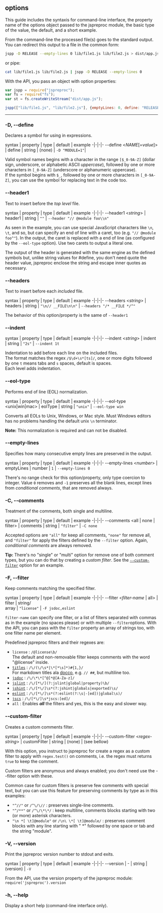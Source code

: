 ## options

This guide includes the syntaxis for command-line interface, the property name of the options object passed to the jspreproc module, the basic type of the value, the default, and a short example.

From the command-line the processed file(s) goes to the standard output. You can redirect this output to a file in the common form:

```sh
jspp -D RELEASE --empty-lines 0 lib/file1.js lib/file2.js > dist/app.js
```
or pipe:
```sh
cat lib/file1.js lib/file2.js | jspp -D RELEASE --empty-lines 0
```

With the API, you pass an object with option properties:

```js
var jspp = require("jspreproc");
var fs = require("fs");
var st = fs.createWriteStream("dist/app.js");

jspp(["lib/file1.js", "lib/file2.js"], {emptyLines: 0, define: "RELEASE"}).pipe(st);

```

---

### -D, --define

Declares a symbol for using in expressions.

syntax | property | type | default | example
-|-|-|-
--define &lt;_NAME_[=_value_]> | define | string | (none) | `-D "MODULE=1"`|

Valid symbol names begins with a character in the range `[$_0-9A-Z]` (dollar sign, underscore, or alphabetic ASCII _uppercase_), followed by one or more characters in `[_0-9A-Z]` (underscore or alphanumeric uppercase).  
If the symbol begins with `$_`, followed by one or more characters in `[_0-9A-Z]`, you can use the symbol for replacing text in the code too.


### --header1

Text to insert before the _top level_ file.  

syntax | property | type | default | example
-|-|-|-
--header1 &lt;_string_> | header1 | string | `""` | `--header "// @module foo\\n"`

As seen in the example, you can use special JavaScript characters like `\n`, `\t`, and so, but can specify an end of line with a caret, too (e.g. `"// @module foo^"`). In the output, the caret is replaced with a end of line (as configured by the `--eol-type` option). Use two carets to output a literal one.  

The output of the header is generated with the same engine as the defined symbols but, unlike string values for #define, you don't need quote the header value, jspreproc enclose the string and escape inner quotes as necessary.


### --headers

Text to insert before each _included_ file.

syntax | property | type | default | example
-|-|-|-
--headers &lt;_string_> | headers | string | `"\n// __FILE\n\n"` | `--headers "/* __FILE */^"`

The behavior of this option/property is the same of `--header1`


### --indent

syntax | property | type | default | example
-|-|-|-
--indent &lt;_string_> | indent | string | `"2s"` | `--indent 1t`

Indentation to add before each line on the included files.  
The format matches the regex `/$\d+\s*[ts]/`, one or more digits followed by one `t` means tabs and `s` spaces, default is spaces.  
Each level adds indentation.


### --eol-type

Performs end of line (EOL) normalization.

syntax | property | type | default | example
-|-|-|-
--eol-type &lt;unix&#x7C;win&#x7C;mac> | eolType | string | `"unix"` | `--eol-type win`

Converts all EOLs to Unix, Windows, or Mac style. Must Windows editors has no problems handling the default unix `\n` terminator.

**Note:** This normalization is required and can not be disabled.


### --empty-lines

Specifies how many consecutive empty lines are preserved in the output.

syntax | property | type | default | example
-|-|-|-
--empty-lines &lt;_number_> | emptyLines | number | `1` | `--empty-lines 0`

There's no range check for this option/property, only type coercion to integer. Value `0` removes and `-1` preserves all the blank lines, except lines from _conditional comments_, that are removed always.


### -C, --comments

Treatment of the comments, both single and multiline.

syntax | property | type | default | example
-|-|-|-
--comments &lt;all &#x7C; none &#x7C; filter> | comments | string | `"filter"` | `-C none`

Accepted options are `"all"` for keep all comments, `"none"` for remove all, and `"filter"` for apply the filters defined by the `--filter` option. Again, _conditional comments_ are always removed.

**Tip:** There's no "single" or "multi" option for remove one of both comment types, but you can do that by creating a _custom filter_. See the [`--custom-filter`](#--custom-filter) option for an example. 


### -F, --filter

Keep comments matching the specified filter.

syntax | property | type | default | example
-|-|-|-
--filter &lt;_filter-name_ &#x7C; all> | filter | string/<br>array | `"license"` | `-F jsdoc,eslint`

`filter-name` can specify one filter, or a list of filters separated with commas as in the example (no spaces please) or with multiple `--filter`options. With the API, you can pass with the `filter` property an array of strings too, with one filter name per element.

Predefined jspreproc filters and their regexes are:

- `license` : `/@license\b/`  
   The default and non-removable filter keeps comments with the word "@license" inside.
- [`titles`][titles] : `/\/(\/\s*|\*[*\s]*)#{1,}/`  
   For markdown titles ala [docco](jashkenas.github.io/docco/ "DOCCO page"), e.g. `// ##`, but multiline too.
- [`jsdoc`][jsdoc] : `/\/\*\*[^@]*@[A-Za-z]/`
- [`jslint`][jslint] : `/\/[*\/](?:jslint|global|property)\b/`
- [`jshint`][jshint] : `/\/[*\/]\s*(?:jshint|globals|exported)\s/`
- [`eslint`][eslint] : `/\/[*\/]\s*(?:eslint(?:\s|-[ed])|global\s)/`
- [`jscs`][jscs] : `/\/[*\/]\s*jscs:[ed]/`
- `all` : Enables _**all**_ the filters and yes, this is the easy and slower way.

[titles]: http://daringfireball.net/projects/markdown/ "John Gruber Markdown"
[jsdoc]:  http://usejsdoc.org/ "@use JSDoc"
[jslint]: http://www.jslint.com/ "Douglas Crockford JSLint"
[jshint]: http://jshint.com/ "JSHint site"
[eslint]: http://eslint.org/
[jscs]:   http://jscs.info/


### --custom-filter

Creates a custom comments filter. 

syntax | property | type | default | example
-|-|-|-
--custom-filter &lt;_regex-string_> | customFilter | string | (none) | (see bellow)

With this option, you instruct to jspreproc for create a regex as a custom filter to apply with `regex.test()` on comments, i.e. the regex must returns `true` to keep the comment.
  
Custom filters are anonymous and always enabled; you don't need use the --filter option with these.

Common case for custom filters is preserve few comments with special text, but you can use this feature for preserving comments by type as in this examples:

- `"^//"` or `/^\/\//` : preserves single-line comments.
- `"^/**"` or `/^\/\*\*/` : keep multiline, comments blocks starting with two (or more) asterisk characters.
- `"\n *[ \t]@module"` or `/\n\ \*[ \t]@module/` : preserves comment blocks with any line starting with " *" followed by one space or tab and the string "module". 


### -V, --version

Print the jspreproc version number to stdout and exits.

syntax | property | type | default | example
-|-|-|-
--version | - | string | (version) | `-V`

From the API, use the version property of the jspreproc module: `require('jspreproc').version` 


### **-h, --help**

Display a short help (command-line interface only).
